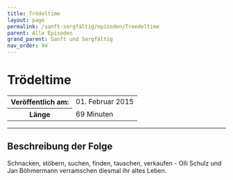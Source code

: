 ```yaml
---
title: Trödeltime
layout: page
permalink: /sanft-sorgfältig/episoden/Troedeltime
parent: Alle Episoden
grand_parent: Sanft und Sorgfältig
nav_order: 94
---
```


# Trödeltime
<table class="resp-table dcf-table dcf-table-responsive dcf-table-bordered dcf-table-striped dcf-w-100%">
                    <tbody>
                        <tr>
                            <th scope="row">Veröffentlich am:</th>
                            <td data-label="Veröffentlich am:">01. Februar 2015</td>
                        </tr>
                        <tr>
                            <th scope="row">Länge </th>
                            <td data-label="Länge ">69 Minuten</td>
                        </tr></tbody>
                </table>

***

## Beschreibung der Folge

<div>
Schnacken, stöbern, suchen, finden, tauschen, verkaufen - Olli Schulz und Jan Böhmermann verramschen diesmal ihr altes Leben.  
</div>

